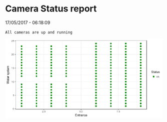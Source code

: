 Camera Status report
================
17/05/2017 - 06:18:09

    All cameras are up and running

![](camreport_files/figure-markdown_github/unnamed-chunk-2-1.png)
